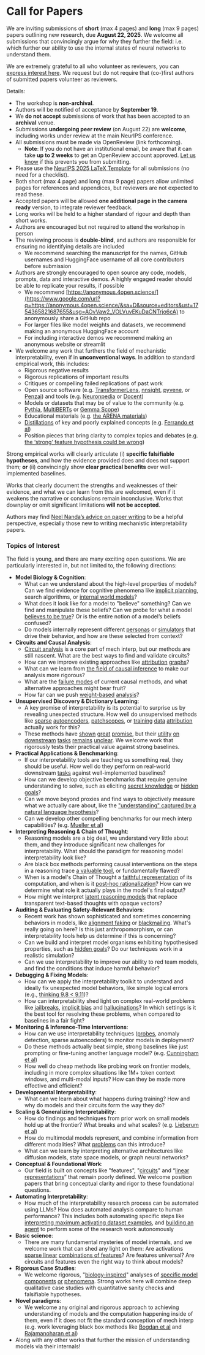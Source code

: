 # Call for Papers
We are inviting submissions of **short** (max 4 pages) and **long** (max 9 pages) papers outlining new research, due **August 22, 2025**. We welcome all submissions that convincingly argue for why they further the field: i.e. which further our ability to use the internal states of neural networks to understand them. 

We are extremely grateful to all who volunteer as reviewers, you can [express interest here](https://www.google.com/url?q=https://docs.google.com/forms/d/e/1FAIpQLSdiw1SJllzoTz_nqzDTzTOGb9DV3W_truQyh-WvYj_QGIi7Mg/viewform?usp%3Ddialog&sa=D&source=editors&ust=1754365821685356&usg=AOvVaw3I13pL631Jrgp8n60A6x-L). We request but do not require that (co-)first authors of submitted papers volunteer as reviewers. 

Details: 
* The workshop is **non-archival**.
* Authors will be notified of acceptance by **September 19**.
* We **do not accept** submissions of work that has been accepted to an **archival** venue.
* Submissions **undergoing peer review** (on August 22) are **welcome**, including works under review at the main NeurIPS conference.
* All submissions must be made via OpenReview (link forthcoming).
  * **Note**: If you do not have an institutional email, be aware that it can take **up to 2 weeks** to get an OpenReview account approved. [Let us know](mailto:neurips2025@mechinterpworkshop.com) if this prevents you from submitting.
* Please use the [NeurIPS 2025 LaTeX Template](https://www.google.com/url?q=https://media.neurips.cc/Conferences/NeurIPS2025/Styles.zip&sa=D&source=editors&ust=1754365821686552&usg=AOvVaw3Isblp_ao_rB5ch1m-Fyjq) for all submissions (no need for a checklist).
* Both short (max 4 page) and long (max 9 page) papers allow unlimited pages for references and appendices, but reviewers are not expected to read these.
* Accepted papers will be allowed **one additional page in the camera ready** version, to integrate reviewer feedback.
* Long works will be held to a higher standard of rigour and depth than short works.
* Authors are encouraged but not required to attend the workshop in person
* The reviewing process is **double-blind**, and authors are responsible for ensuring no identifying details are included
  * We recommend searching the manuscript for the names, GitHub usernames and HuggingFace username of all core contributors before submission
* Authors are strongly encouraged to open source any code, models, prompts, data and interactive demos. A highly engaged reader should be able to replicate your results, if possible
  * We recommend [https://anonymous.4open.science/](https://www.google.com/url?q=https://anonymous.4open.science/&sa=D&source=editors&ust=1754365821687655&usg=AOvVaw2_VOLVuvEKuDaCNTrjo6cA) to anonymously share a GitHub repo
  * For larger files like model weights and datasets, we recommend making an anonymous HuggingFace account
  * For including interactive demos we recommend making an anonymous website or streamlit
* We welcome any work that furthers the field of mechanistic interpretability, even if in **unconventional ways**. In addition to standard empirical work, this includes:
  * Rigorous negative results
  * Rigorous replications of important results
  * Critiques or compelling failed replications of past work
  * Open source software (e.g. [TransformerLens](https://www.google.com/url?q=https://github.com/neelnanda-io/TransformerLens&sa=D&source=editors&ust=1754365821688439&usg=AOvVaw2fLfIUEbCec2_QY7sEkB1G), [nnsight](https://www.google.com/url?q=https://github.com/ndif-team/nnsight&sa=D&source=editors&ust=1754365821688499&usg=AOvVaw2b3p9TOuKM1OtlP8HNIKe2), [pyvene](https://www.google.com/url?q=https://github.com/stanfordnlp/pyvene/tree/main/pyvene/models/mlp&sa=D&source=editors&ust=1754365821688567&usg=AOvVaw1IcqCVu7zK493YPmcsXMAQ), or [Penzai](https://www.google.com/url?q=https://github.com/google-deepmind/penzai&sa=D&source=editors&ust=1754365821688636&usg=AOvVaw0Cyw0k0JqZv6-i1KLPO3mL)) and tools (e.g. [Neuronpedia](https://www.google.com/url?q=http://neuronpedia.org&sa=D&source=editors&ust=1754365821688701&usg=AOvVaw2xEVSP9ubdXHZSecTlYeTJ) or [Docent](https://www.google.com/url?q=https://transluce.org/introducing-docent&sa=D&source=editors&ust=1754365821688772&usg=AOvVaw0KPIXrLQHeMU-MrDy0H0B7))
  * Models or datasets that may be of value to the community (e.g. [Pythia](https://www.google.com/url?q=https://arxiv.org/abs/2304.01373&sa=D&source=editors&ust=1754365821688905&usg=AOvVaw2DZzAXjW4Fvbkg8OQcsM8l), [MultiBERTs](https://www.google.com/url?q=https://arxiv.org/abs/2106.16163&sa=D&source=editors&ust=1754365821688961&usg=AOvVaw0FQgHiiLuf-MO-HocfynSP) or [Gemma Scope](https://www.google.com/url?q=https://arxiv.org/abs/2408.05147&sa=D&source=editors&ust=1754365821689017&usg=AOvVaw1xRjwAqEMzE8yUI7H0VWTj))
  * Educational materials (e.g. [the ARENA materials](https://www.google.com/url?q=https://arena3-chapter1-transformer-interp.streamlit.app/&sa=D&source=editors&ust=1754365821689150&usg=AOvVaw2x7oXClIp1y5addR0TqAi8))
  * [Distillations](https://www.google.com/url?q=https://distill.pub/2017/research-debt/&sa=D&source=editors&ust=1754365821689231&usg=AOvVaw1QDc6WoGFXjX5WOiTk0f8_) of key and poorly explained concepts (e.g. [Ferrando et al](https://www.google.com/url?q=https://arxiv.org/abs/2405.00208&sa=D&source=editors&ust=1754365821689334&usg=AOvVaw2Gia7tyTpKSnCYpkBR4Dc7))
  * Position pieces that bring clarity to complex topics and debates (e.g. [the ‘strong’ feature hypothesis could be wrong](https://www.google.com/url?q=https://www.alignmentforum.org/posts/tojtPCCRpKLSHBdpn/the-strong-feature-hypothesis-could-be-wrong&sa=D&source=editors&ust=1754365821689537&usg=AOvVaw2m7uDPXml4bM_U-kzWYsX8))

Strong empirical works will clearly articulate (i) **specific falsifiable hypotheses**, and how the evidence provided does and does not support them; **or** (ii) convincingly show **clear practical benefits** over well-implemented baselines. 

Works that clearly document the strengths and weaknesses of their evidence, and what we can learn from this are welcomed, even if it weakens the narrative or conclusions remain inconclusive. Works that downplay or omit significant limitations **will not be accepted**. 

Authors may find [Neel Nanda’s advice on paper writing](https://www.google.com/url?q=https://www.alignmentforum.org/posts/eJGptPbbFPZGLpjsp/highly-opinionated-advice-on-how-to-write-ml-papers&sa=D&source=editors&ust=1754365821690373&usg=AOvVaw0v9_0QNwAdAC_Krh0SmMOo) to be a helpful perspective, especially those new to writing mechanistic interpretability papers. 
### Topics of Interest
The field is young, and there are many exciting open questions. We are particularly interested in, but not limited to, the following directions: 
* **Model Biology & Cognition**:
  * What can we understand about the high-level properties of models? Can we find evidence for cognitive phenomena like [implicit planning](https://www.google.com/url?q=https://transformer-circuits.pub/2025/attribution-graphs/biology.html%23dives-poems&sa=D&source=editors&ust=1754365821690995&usg=AOvVaw1FVF9N08mOCeoD9O601fpn), search algorithms, or [internal world models](https://www.google.com/url?q=https://arxiv.org/abs/2210.13382&sa=D&source=editors&ust=1754365821691111&usg=AOvVaw1MMwbTvfUpvbdH0Km6l8hg)?
  * What does it look like for a model to "believe" something? Can we find and manipulate these beliefs? Can we probe for what a model [believes to be true](https://www.google.com/url?q=https://arxiv.org/abs/2310.06824&sa=D&source=editors&ust=1754365821691408&usg=AOvVaw3If4wDu9JMwg3EhQ9wh2CT)? Or is the entire notion of a model’s beliefs confused?
  * Do models internally represent different [personas](https://www.google.com/url?q=https://arxiv.org/abs/2406.12094&sa=D&source=editors&ust=1754365821691589&usg=AOvVaw3-UhO-akjHBkwPAERZ5w4L) or [simulators](https://www.google.com/url?q=https://www.nature.com/articles/s41586-023-06647-8&sa=D&source=editors&ust=1754365821691656&usg=AOvVaw3bjKrATnHePArrzfMhEUpJ) that drive their behavior, and how are these selected from context?
* **Circuits and Causal Analysis**:
  * [Circuit analysis](https://www.google.com/url?q=https://distill.pub/2020/circuits/zoom-in/&sa=D&source=editors&ust=1754365821691867&usg=AOvVaw2WQdZ-grv2XDQN_1pu7OEk) is a core part of mech interp, but our methods are still nascent. What are the best ways to find and validate circuits?
  * How can we improve existing approaches like [attribution](https://www.google.com/url?q=https://arxiv.org/abs/2406.11944&sa=D&source=editors&ust=1754365821692088&usg=AOvVaw3yGTN89Jt4Ac9ElXyEx61C) [graphs](https://www.google.com/url?q=https://transformer-circuits.pub/2025/attribution-graphs/methods.html&sa=D&source=editors&ust=1754365821692165&usg=AOvVaw3HA2ZIIufkNKA0CRRPOdq7)?
  * What can we learn from [the field of causal inference](https://www.google.com/url?q=https://arxiv.org/abs/2407.04690&sa=D&source=editors&ust=1754365821692290&usg=AOvVaw0pmn0A1hvJomLlUuaOZfaD) to make our analysis more rigorous?
  * What are the [failure modes](https://www.google.com/url?q=https://arxiv.org/abs/2307.15771&sa=D&source=editors&ust=1754365821692412&usg=AOvVaw0SOAuAdK3WJMStoDdC2gYm) of current causal methods, and what alternative approaches might bear fruit?
  * How far can we push [weight-based](https://www.google.com/url?q=https://arxiv.org/abs/2301.05217&sa=D&source=editors&ust=1754365821692573&usg=AOvVaw2Dxn-is3Ndwu57Oq3LUutz) [analysis](https://www.google.com/url?q=https://arxiv.org/abs/2410.08417&sa=D&source=editors&ust=1754365821692625&usg=AOvVaw1_40MqV6QtwiOmwFupHpdF)?
* **Unsupervised Discovery & Dictionary Learning**:
  * A key promise of interpretability is its potential to surprise us by revealing unexpected structure. How well do unsupervised methods like [sparse](https://www.google.com/url?q=https://arxiv.org/abs/2103.15949&sa=D&source=editors&ust=1754365821692955&usg=AOvVaw0q1jGMoCjVhLXxULI57hGd) [autoencoders](https://www.google.com/url?q=https://transformer-circuits.pub/2023/monosemantic-features&sa=D&source=editors&ust=1754365821693034&usg=AOvVaw2oHcYxHo0c9oqiJ3dB8JRl), [patch](https://www.google.com/url?q=https://arxiv.org/abs/2401.06102&sa=D&source=editors&ust=1754365821693090&usg=AOvVaw0WPmUruFHXzFHy9_j31gnP)[scopes](https://www.google.com/url?q=https://arxiv.org/abs/2403.10949v2&sa=D&source=editors&ust=1754365821693134&usg=AOvVaw1tDOMNH_KdJtlnLMqn6oCt), or [training](https://www.google.com/url?q=https://proceedings.mlr.press/v70/koh17a?ref%3Dhttps://githubhelp.com&sa=D&source=editors&ust=1754365821693206&usg=AOvVaw28aIqpryaI6wms6WZpxym6) [data](https://www.google.com/url?q=https://arxiv.org/abs/2308.03296&sa=D&source=editors&ust=1754365821693262&usg=AOvVaw2Xk3zalnNgTflah_q7Ywvt) [attribution](https://www.google.com/url?q=https://arxiv.org/abs/2205.11482&sa=D&source=editors&ust=1754365821693316&usg=AOvVaw3V0bOB7gw2vbN-I1z7s-hZ) actually work for this?
  * These methods have [shown](https://www.google.com/url?q=https://transformer-circuits.pub/2024/scaling-monosemanticity/index.html&sa=D&source=editors&ust=1754365821693453&usg=AOvVaw3_na8cLfLsrrR9R4jkuM8x) [great](https://www.google.com/url?q=https://transformer-circuits.pub/2025/attribution-graphs/biology.html&sa=D&source=editors&ust=1754365821693522&usg=AOvVaw1UAMy0Ze23cU61mHOjMVyw) [promise](https://www.google.com/url?q=https://arxiv.org/abs/2503.10965&sa=D&source=editors&ust=1754365821693575&usg=AOvVaw3Ru_SYPkjl84DtQ0x63SkM), but their [utility](https://www.google.com/url?q=https://arxiv.org/abs/2502.16681&sa=D&source=editors&ust=1754365821693633&usg=AOvVaw3lczTlIDuLmiDcUm_V6ddB) [on](https://www.google.com/url?q=https://www.tilderesearch.com/blog/sieve&sa=D&source=editors&ust=1754365821693690&usg=AOvVaw2RPyhJCfxZJiv3bYNMeMxo) [downstream](https://www.google.com/url?q=https://arxiv.org/abs/2501.17148&sa=D&source=editors&ust=1754365821693744&usg=AOvVaw341ffbYz5cVXOhwBo8YIMi) [tasks](https://www.google.com/url?q=https://transformer-circuits.pub/2024/features-as-classifiers/index.html&sa=D&source=editors&ust=1754365821693836&usg=AOvVaw3byekHl1adeVd8FvgsTki2) [remains](https://www.google.com/url?q=https://arxiv.org/abs/2502.04382&sa=D&source=editors&ust=1754365821693902&usg=AOvVaw2_rC4nQeERxnCPsVkIjhPy) [unclear](https://www.google.com/url?q=https://www.alignmentforum.org/posts/4uXCAJNuPKtKBsi28/negative-results-for-saes-on-downstream-tasks&sa=D&source=editors&ust=1754365821693987&usg=AOvVaw0qoZ3BWok9TJ-nfSJ0NkI5). We welcome work that rigorously tests their practical value against strong baselines.
* **Practical Applications & Benchmarking**:
  * If our interpretability tools are teaching us something real, they should be useful. How well do they perform on real-world downstream [tasks](https://www.google.com/url?q=https://www.lesswrong.com/posts/wGRnzCFcowRCrpX4Y/downstream-applications-as-validation-of-interpretability&sa=D&source=editors&ust=1754365821694377&usg=AOvVaw21KFmbF2F-CsZNKDgiaJ2E) against well-implemented baselines?
  * How can we develop objective benchmarks that require genuine understanding to solve, such as eliciting [secret knowledge](https://www.google.com/url?q=https://arxiv.org/abs/2505.14352&sa=D&source=editors&ust=1754365821694577&usg=AOvVaw3fJkkfGguQJ5Y-JRYg84LJ) or [hidden goals](https://www.google.com/url?q=https://arxiv.org/abs/2503.10965&sa=D&source=editors&ust=1754365821694635&usg=AOvVaw1kfsBf6mWkJeaVoke9MUeg)?
  * Can we move beyond proxies and find ways to objectively measure what we actually care about, like the ["understanding" captured by a natural language hypothesis](https://www.google.com/url?q=https://arxiv.org/abs/2502.04382&sa=D&source=editors&ust=1754365821694873&usg=AOvVaw1XXl9Ah-Lib3g17TW6Pp8V)?
  * Can we develop other compelling benchmarks for our mech interp capabilities? (e.g. [Mueller et al](https://www.google.com/url?q=https://arxiv.org/abs/2504.13151&sa=D&source=editors&ust=1754365821695022&usg=AOvVaw3u31250tu-gn1UTFs-XK7H))
* **Interpreting Reasoning & Chain of Thought**:
  * Reasoning models are a big deal, we understand very little about them, and they introduce significant new challenges for interpretability. What should the paradigm for reasoning model interpretability look like?
  * Are black box methods performing causal interventions on the steps in a reasoning trace [a valuable tool](https://www.google.com/url?q=https://arxiv.org/abs/2506.19143&sa=D&source=editors&ust=1754365821695482&usg=AOvVaw3NsqkkyNZqRLK5NLXEzMGb), or fundamentally flawed?
  * When is a model's Chain of Thought a [faithful representation](https://www.google.com/url?q=https://arxiv.org/abs/2305.04388&sa=D&source=editors&ust=1754365821695630&usg=AOvVaw0OCRoU1QU4RubsedeoCrE4) of its computation, and when is it [post-hoc rationalization](https://www.google.com/url?q=https://arxiv.org/abs/2503.08679&sa=D&source=editors&ust=1754365821695731&usg=AOvVaw1gMX0EEwbZ504M_s-id4-H)? How can we determine what role it actually plays in the model's final output?
  * How might we interpret [latent reasoning models](https://www.google.com/url?q=https://arxiv.org/abs/2412.06769&sa=D&source=editors&ust=1754365821695909&usg=AOvVaw2r2XbDUuIzuUhelmC-xBku) that replace transparent text-based thoughts with opaque vectors?
* **Auditing & Evaluating Safety-Relevant Behaviors**:
  * Recent work has shown sophisticated and sometimes concerning behaviors in models, like [alignment faking](https://www.google.com/url?q=https://arxiv.org/abs/2412.14093&sa=D&source=editors&ust=1754365821696232&usg=AOvVaw1ytnaYYK3XLflYruk5v_Mi) or [blackmailing](https://www.google.com/url?q=https://www.anthropic.com/research/agentic-misalignment&sa=D&source=editors&ust=1754365821696308&usg=AOvVaw3keV7TAfTtCnEnhZLy0AXl). What's really going on here? Is this just anthropomorphism, or can interpretability tools help us determine if this is concerning?
  * Can we build and interpret model organisms exhibiting hypothesised properties, such as [hidden goals](https://www.google.com/url?q=https://arxiv.org/abs/2503.10965&sa=D&source=editors&ust=1754365821696586&usg=AOvVaw0WxL9w-C3kerkTviU6apur)? Do our techniques work in a realistic simulation?
  * Can we use interpretability to improve our ability to red team models, and find the conditions that induce harmful behavior?
* **Debugging & Fixing Models**:
  * How can we apply the interpretability toolkit to understand and ideally fix unexpected model behaviors, like simple logical errors (e.g., [thinking 9.8 < 9.11](https://www.google.com/url?q=https://transluce.org/observability-interface&sa=D&source=editors&ust=1754365821697043&usg=AOvVaw0vRGWWUBT--zDqXnidpUW_))?
  * How can interpretability shed light on complex real-world problems like [jailbreaks](https://www.google.com/url?q=https://transformer-circuits.pub/2025/attribution-graphs/biology.html%23dives-jailbreak&sa=D&source=editors&ust=1754365821697227&usg=AOvVaw2qR3ArCvXJ7cNhHy-PqHnp), [implicit bias](https://www.google.com/url?q=https://arxiv.org/abs/2506.10922&sa=D&source=editors&ust=1754365821697294&usg=AOvVaw2V5WD3tQKULxRgQx2aR0rS) and [hallucinations](https://www.google.com/url?q=https://arxiv.org/abs/2411.14257&sa=D&source=editors&ust=1754365821697354&usg=AOvVaw0Yntmi0oJTPch-hRUuzDOZ)? In which settings is it the best tool for resolving these problems, when compared to baselines in a fair fight?
* **Monitoring & Inference-Time Interventions**:
  * How can we use interpretability techniques ([probes](https://www.google.com/url?q=https://arxiv.org/abs/2102.12452&sa=D&source=editors&ust=1754365821697655&usg=AOvVaw1zk_9lKHu29SaNa3RSTcBQ), anomaly detection, sparse autoencoders) to monitor models in deployment?
  * Do these methods actually beat simple, strong baselines like just prompting or fine-tuning another language model? (e.g. [Cunningham et al](https://www.google.com/url?q=https://alignment.anthropic.com/2025/cheap-monitors/&sa=D&source=editors&ust=1754365821697909&usg=AOvVaw0KHnd698zfGQ-MdYSCvwsj))
  * How well do cheap methods like probing work on frontier models, including in more complex situations like 1M+ token context windows, and multi-modal inputs? How can they be made more effective and efficient?
* **Developmental Interpretability**:
  * What can we learn about what happens during training? How and why do models and their circuits form the way they do?
* **Scaling & Generalizing Interpretability**:
  * How do findings and techniques from prior work on small models hold up at the frontier? What breaks and what scales? (e.g. [Lieberum et al](https://www.google.com/url?q=https://arxiv.org/abs/2307.09458&sa=D&source=editors&ust=1754365821698584&usg=AOvVaw1g_VFminOod9xagHPDb1HM))
  * How do multimodal models represent, and combine information from different modalities? What [problems](https://www.google.com/url?q=https://openreview.net/pdf?id%3DVUhRdZp8ke&sa=D&source=editors&ust=1754365821698752&usg=AOvVaw0uEwiSsC3W9HZm9gQUpRrN) can this introduce?
  * What can we learn by interpreting alternative architectures like diffusion models, state space models, or graph neural networks?
* **Conceptual & Foundational Work**:
  * Our field is built on concepts like "features", "[circuits](https://www.google.com/url?q=https://distill.pub/2020/circuits/zoom-in/&sa=D&source=editors&ust=1754365821699234&usg=AOvVaw2cMMUv0CTmULzI6fBRoeR-)" and “[linear representations](https://www.google.com/url?q=https://transformer-circuits.pub/2024/july-update/index.html%23linear-representations&sa=D&source=editors&ust=1754365821699359&usg=AOvVaw3gDPghplWkGLADa_cjHHyx)” that remain poorly defined. We welcome position papers that bring conceptual clarity and rigor to these foundational questions.
* **Automating Interpretability**:
  * How much of the interpretability research process can be automated using LLMs? How does automated analysis compare to human performance? This includes both automating specific steps like [interpreting maximum activating dataset examples](https://www.google.com/url?q=https://openaipublic.blob.core.windows.net/neuron-explainer/paper/index.html&sa=D&source=editors&ust=1754365821699959&usg=AOvVaw2aRBGpI2OsvlFMmUoc76GX), and [building an agent](https://www.google.com/url?q=https://arxiv.org/abs/2404.14394&sa=D&source=editors&ust=1754365821700079&usg=AOvVaw2AJfjfArTSUrNmfcxQrTHI) to perform some of the research work autonomously
* **Basic science**:
  * There are many fundamental mysteries of model internals, and we welcome work that can shed any light on them: Are activations [sparse linear](https://www.google.com/url?q=https://arxiv.org/abs/1601.03764&sa=D&source=editors&ust=1754365821700490&usg=AOvVaw1Vrrtb89uJNxJNjuorxvD7) [combinations of features](https://www.google.com/url?q=https://transformer-circuits.pub/2022/toy_model/index.html&sa=D&source=editors&ust=1754365821700581&usg=AOvVaw0NSgfnZH_qodnhs97ISQE3)? Are features universal? Are circuits and features even the right way to think about models?
* **Rigorous Case Studies**:
  * We welcome rigorous, "[biology-inspired](https://www.google.com/url?q=https://distill.pub/2020/circuits/curve-circuits/&sa=D&source=editors&ust=1754365821700863&usg=AOvVaw0IpeTTN8XgajQK0Ftq0BGF)" analyses of [specific model](https://www.google.com/url?q=https://arxiv.org/abs/2310.04625&sa=D&source=editors&ust=1754365821700958&usg=AOvVaw1siftjJYD6NR8haXscUxEE) [components](https://www.google.com/url?q=https://transformer-circuits.pub/2024/scaling-monosemanticity/index.html&sa=D&source=editors&ust=1754365821701038&usg=AOvVaw33_9PsgVPQn3BYAmo0ZvdZ) [or](https://www.google.com/url?q=https://arxiv.org/abs/2305.01610&sa=D&source=editors&ust=1754365821701095&usg=AOvVaw2ml1QIozJ9xy0Y-nChNzGM) [phenomena](https://www.google.com/url?q=https://arxiv.org/abs/2306.09346&sa=D&source=editors&ust=1754365821701148&usg=AOvVaw1KXARzUyXdRZ-EwgXXVKeU). Strong works here will combine deep qualitative case studies with quantitative sanity checks and falsifiable hypotheses.
* **Novel paradigms**:
  * We welcome any original and rigorous approach to achieving understanding of models and the computation happening inside of them, even if it does not fit the standard conception of mech interp (e.g. work leveraging black box methods like [Bogdan et al](https://www.google.com/url?q=https://arxiv.org/abs/2506.19143&sa=D&source=editors&ust=1754365821701694&usg=AOvVaw2QpZzaqU1iw9phqUxXLs0x) and [Rajamanoharan et al](https://www.google.com/url?q=https://www.alignmentforum.org/posts/wnzkjSmrgWZaBa2aC/self-preservation-or-instruction-ambiguity-examining-the&sa=D&source=editors&ust=1754365821701862&usg=AOvVaw2nghE8FbUrbs9lRzNMXoiG))
* Along with any other works that further the mission of understanding models via their internals!